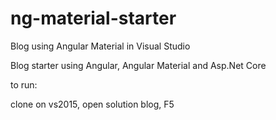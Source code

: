 # ng-material-starter
Blog using Angular Material in Visual Studio

Blog starter using Angular, Angular Material and Asp.Net Core

to run:

clone on vs2015, open solution blog, F5

